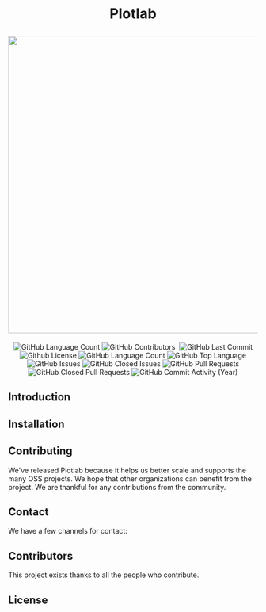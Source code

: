 <h1 align="center">
  <p align="center">Plotlab</p>
  <img src="https://user-images.githubusercontent.com/80289056/170767747-f1c98cbf-bdbc-4619-8d2f-08b202a4db6c.png" width="600px" />
</h1>
  
<p align="center">
<img alt="GitHub Language Count" src="https://img.shields.io/github/languages/count/logspace-ai/plotlab" />
<img alt="GitHub Contributors" src="https://img.shields.io/github/contributors/logspace-ai/plotlab" />
<img alt="" src="https://img.shields.io/github/repo-size/logspace-ai/plotlab" />
<img alt="GitHub Last Commit" src="https://img.shields.io/github/last-commit/logspace-ai/plotlab" />
<img alt="Github License" src="https://img.shields.io/github/license/logspace-ai/plotlab" />
<img alt="GitHub Language Count" src="https://img.shields.io/github/languages/count/logspace-ai/plotlab" />
<img alt="GitHub Top Language" src="https://img.shields.io/github/languages/top/logspace-ai/plotlab" />
<img alt="GitHub Issues" src="https://img.shields.io/github/issues/logspace-ai/plotlab" />
<img alt="GitHub Closed Issues" src="https://img.shields.io/github/issues-closed/logspace-ai/plotlab" />
<img alt="GitHub Pull Requests" src="https://img.shields.io/github/issues-pr/logspace-ai/plotlab" />
<img alt="GitHub Closed Pull Requests" src="https://img.shields.io/github/issues-pr-closed/logspace-ai/plotlab" />
<img alt="GitHub Commit Activity (Year)" src="https://img.shields.io/github/commit-activity/y/logspace-ai/plotlab" />  
</p>
  
## Introduction



## Installation



## Contributing

We've released Plotlab because it helps us better scale and supports the many OSS projects. We hope that other organizations can benefit from the project. We are thankful for any contributions from the community.


## Contact

We have a few channels for contact:


## Contributors

This project exists thanks to all the people who contribute. 

## License
